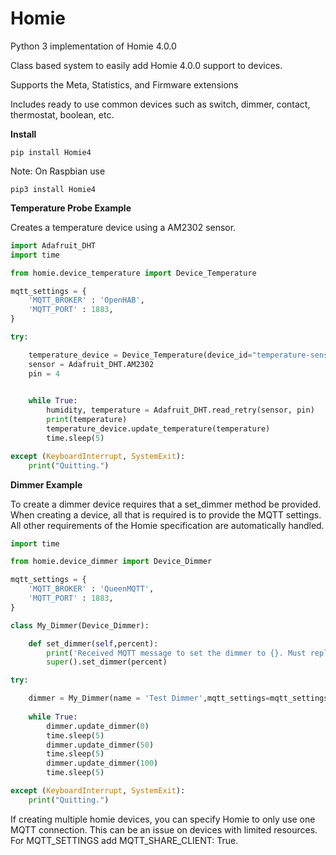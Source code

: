 # Homie

Python 3 implementation of Homie 4.0.0

Class based system to easily add Homie 4.0.0 support to devices.

Supports the Meta, Statistics, and Firmware extensions

Includes ready to use common devices such as switch, dimmer, contact, thermostat, boolean, etc. 

**Install**

~~~~
pip install Homie4
~~~~

Note: On Raspbian use 

~~~~
pip3 install Homie4
~~~~

**Temperature Probe Example**

Creates a temperature device using a AM2302 sensor. 

~~~~python
import Adafruit_DHT
import time

from homie.device_temperature import Device_Temperature

mqtt_settings = {
    'MQTT_BROKER' : 'OpenHAB',
    'MQTT_PORT' : 1883,
}

try:

    temperature_device = Device_Temperature(device_id="temperature-sensor-1",name = "Temperature_Sensor 1",mqtt_settings=mqtt_settings)
    sensor = Adafruit_DHT.AM2302
    pin = 4

    
    while True:
        humidity, temperature = Adafruit_DHT.read_retry(sensor, pin)
        print(temperature)
        temperature_device.update_temperature(temperature)
        time.sleep(5)

except (KeyboardInterrupt, SystemExit):
    print("Quitting.")   
~~~~


**Dimmer Example** 

To create a dimmer device requires that a set_dimmer method be provided. When creating a device, all that is required is to provide the MQTT settings. All other requirements of the Homie specification are automatically handled.

```python
import time

from homie.device_dimmer import Device_Dimmer

mqtt_settings = {
    'MQTT_BROKER' : 'QueenMQTT',
    'MQTT_PORT' : 1883,
}

class My_Dimmer(Device_Dimmer):

    def set_dimmer(self,percent):
        print('Received MQTT message to set the dimmer to {}. Must replace this method'.format(percent))
        super().set_dimmer(percent)        

try:

    dimmer = My_Dimmer(name = 'Test Dimmer',mqtt_settings=mqtt_settings)
    
    while True:
        dimmer.update_dimmer(0)
        time.sleep(5)
        dimmer.update_dimmer(50)
        time.sleep(5)
        dimmer.update_dimmer(100)
        time.sleep(5)

except (KeyboardInterrupt, SystemExit):
    print("Quitting.")      


````



If creating multiple homie devices, you can specify Homie to only use one MQTT connection. This can be an issue on devices with limited resources. For MQTT_SETTINGS add MQTT_SHARE_CLIENT: True.
